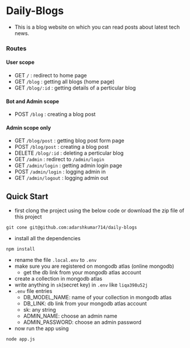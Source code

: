 # Daily-Blogs
* This is a blog website on which you can read posts about latest tech news.

### Routes
#### User scope
* GET `/` : redirect to home page
* GET `/blog` : getting all blogs (home page)
* GET `/blog/:id` : getting details of a perticular blog

#### Bot and Admin scope
* POST `/blog` : creating a blog post

#### Admin scope only
* GET `/blog/post` : getting blog post form page
* POST `/blog/post` : creating a blog post
* DELETE `/blog/:id` : deleting a perticular blog
* GET `/admin` : redirect to `/admin/login`
* GET `/admin/login` : getting admin login page
* POST `/admin/login` : logging admin in
* GET `/admin/logout` : logging admin out

## Quick Start
* first clong the project using the below code or download the zip file of this project
```
git cone git@github.com:adarshkumar714/daily-blogs
```
* install all the dependencies
```
npm install
```
* rename the file `.local.env` to `.env`
* make sure you are registered on mongodb atlas (online mongodb)
  * get the db link from your mongodb atlas account
* create a collection in mongodb atlas
* write anything in `sk`(secret key) in `.env` like `liqa398u52j`
* `.env` file entries
  * DB_MODEL_NAME: name of your collection in mongodb atlas
  * DB_LINK: db link from your mongodb atlas account
  * sk: any string
  * ADMIN_NAME: choose an admin name
  * ADMIN_PASSWORD: choose an admin password
* now run the app using
```
node app.js
```                                   

